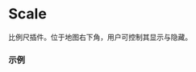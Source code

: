 # Scale

比例尺插件。位于地图右下角，用户可控制其显示与隐藏。

### 示例

<vuep template="#example"></vuep>

<script v-pre type="text/x-template" id="example">

  <template>
    <div class="amap-page-container">
      <el-amap vid="amap" :plugin="plugin" class="amap-demo">
      </el-amap>
    </div>
  </template>

  <style>
    .amap-demo {
      height: 300px;
    }
  </style>

  <script>
    module.exports = {
      data() {
        return {
          plugin: [{
            pName: 'Scale',
            events: {
              init(instance) {
                console.log(instance);
              }
            }
          }]
        };
      }
    };
  </script>

</script>
